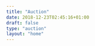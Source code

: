 ```yaml
---
title: "Auction"
date: 2018-12-23T02:45:16+01:00
draft: false
type: "auction"
layout: "home"
---
```


